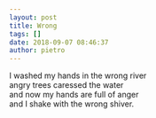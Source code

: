 ```yaml
---
layout: post
title: Wrong
tags: []
date: 2018-09-07 08:46:37
author: pietro
---
```

I washed my hands in the wrong river<br/>angry trees caressed the water<br/>and now my hands are full of anger<br/>and I shake with the wrong shiver.
